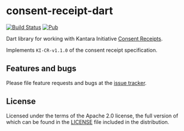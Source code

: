 # consent-receipt-dart

[![Build Status](https://travis-ci.com/adaptant-labs/consent-receipt-dart.svg?branch=master)](https://travis-ci.com/adaptant-labs/consent-receipt-dart)
[![Pub](https://img.shields.io/pub/v/consent-receipt-dart.svg)](https://pub.dartlang.org/packages/consent-receipt-dart)

Dart library for working with Kantara Initiative [Consent Receipts][cr].

Implements `KI-CR-v1.1.0` of the consent receipt specification.

[cr]: https://kantarainitiative.org/confluence/display/infosharing/Consent+Receipt+Specification

## Features and bugs

Please file feature requests and bugs at the [issue tracker][tracker].

[tracker]: https://github.com/adaptant-labs/consent-receipt-dart/issues

## License

Licensed under the terms of the Apache 2.0 license, the full version of which can be found in the
[LICENSE](https://raw.githubusercontent.com/adaptant-labs/consent-receipt-dart/master/LICENSE) file included in the distribution.

